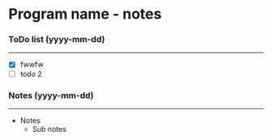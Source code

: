 # Program name - notes


### ToDo list (yyyy-mm-dd)

------------------------
-[x] fwwfw
-[ ] todo 2

### Notes (yyyy-mm-dd)

------------------------
- Notes
  - Sub notes
  